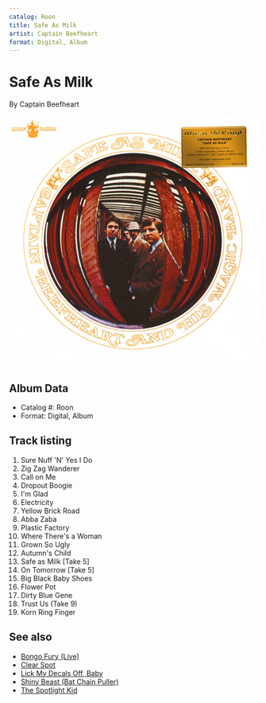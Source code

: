 ```yaml
---
catalog: Roon
title: Safe As Milk
artist: Captain Beefheart
format: Digital, Album
---
```


# Safe As Milk

By Captain Beefheart

![](../../assets/albumcovers/Captain_Beefheart-Safe_As_Milk.png)

## Album Data

- Catalog #: Roon
- Format: Digital, Album


## Track listing


1. Sure Nuff 'N' Yes I Do
2. Zig Zag Wanderer
3. Call on Me
4. Dropout Boogie
5. I'm Glad
6. Electricity
7. Yellow Brick Road
8. Abba Zaba
9. Plastic Factory
10. Where There's a Woman
11. Grown So Ugly
12. Autumn's Child
13. Safe as Milk [Take 5]
14. On Tomorrow [Take 5]
15. Big Black Baby Shoes
16. Flower Pot
17. Dirty Blue Gene
18. Trust Us (Take 9)
19. Korn Ring Finger


## See also

- [Bongo Fury (Live)](Bongo_Fury_Live.md)
- [Clear Spot](Clear_Spot.md)
- [Lick My Decals Off, Baby](Lick_My_Decals_Off__Baby.md)
- [Shiny Beast (Bat Chain Puller)](Shiny_Beast_Bat_Chain_Puller.md)
- [The Spotlight Kid](The_Spotlight_Kid.md)
